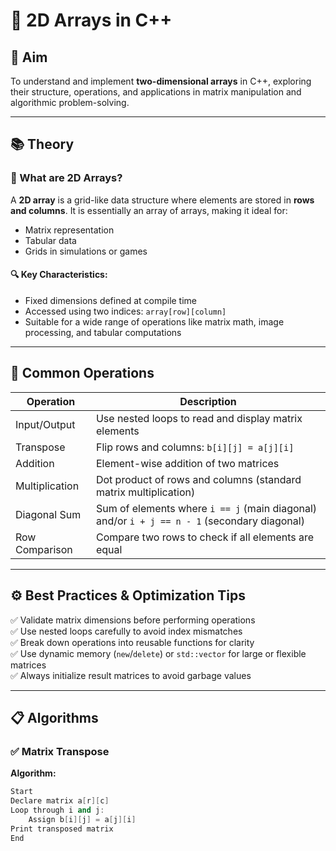 # 🧮 2D Arrays in C++

## 🎯 Aim
To understand and implement **two-dimensional arrays** in C++, exploring their structure, operations, and applications in matrix manipulation and algorithmic problem-solving.

---

## 📚 Theory

### 📌 What are 2D Arrays?

A **2D array** is a grid-like data structure where elements are stored in **rows and columns**. It is essentially an array of arrays, making it ideal for:

- Matrix representation
- Tabular data
- Grids in simulations or games

#### 🔍 Key Characteristics:
- Fixed dimensions defined at compile time  
- Accessed using two indices: `array[row][column]`  
- Suitable for a wide range of operations like matrix math, image processing, and tabular computations

---

## 🔄 Common Operations

| Operation        | Description                                                   |
|------------------|---------------------------------------------------------------|
| Input/Output     | Use nested loops to read and display matrix elements          |
| Transpose        | Flip rows and columns: `b[i][j] = a[j][i]`                    |
| Addition         | Element-wise addition of two matrices                         |
| Multiplication   | Dot product of rows and columns (standard matrix multiplication) |
| Diagonal Sum     | Sum of elements where `i == j` (main diagonal) and/or `i + j == n - 1` (secondary diagonal) |
| Row Comparison   | Compare two rows to check if all elements are equal           |

---

## ⚙️ Best Practices & Optimization Tips

✅ Validate matrix dimensions before performing operations  
✅ Use nested loops carefully to avoid index mismatches  
✅ Break down operations into reusable functions for clarity  
✅ Use dynamic memory (`new`/`delete`) or `std::vector` for large or flexible matrices  
✅ Always initialize result matrices to avoid garbage values  

---

## 📋 Algorithms

### ✅ Matrix Transpose
**Algorithm:**
```cpp
Start
Declare matrix a[r][c]
Loop through i and j:
    Assign b[i][j] = a[j][i]
Print transposed matrix
End
